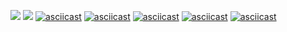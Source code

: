 <a href="https://codeclimate.com/github/ChigorinDenis/frontend-project-lvl1/maintainability"><img src="https://api.codeclimate.com/v1/badges/bf85eb7cf0ca334c0e0a/maintainability" /></a>
![](https://github.com/ChigorinDenis/frontend-project-lvl1/workflows/Node%20CI/badge.svg)
[![asciicast](https://asciinema.org/a/330794.svg)](https://asciinema.org/a/330794)
[![asciicast](https://asciinema.org/a/330796.svg)](https://asciinema.org/a/330796)
[![asciicast](https://asciinema.org/a/330800.svg)](https://asciinema.org/a/330800)
[![asciicast](https://asciinema.org/a/330801.svg)](https://asciinema.org/a/330801)
[![asciicast](https://asciinema.org/a/330802.svg)](https://asciinema.org/a/330802)